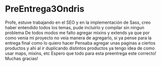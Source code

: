 # PreEntrega3Ondris
Profe, estuve trabajando en el SEO y en la implementación de Sass, creo haber entendido todos los temas, pude incluirlo y compilar sin ningun problema
De todos modos me falto agregar mixins y extends ya que por como venia mi proyecto no veia manera de agregarlo, si ya pense para la entrega final como lo quiero hacer
Pensaba agregar unas paginas a ciertos productos y ahi al ir duplicando distintos productos ya tengo idea de como usar maps, mixins, etc
Espero que todo para esta preentrega este correcto! Muchas gracias!
